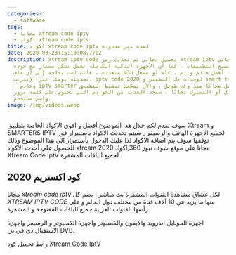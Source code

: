 ```yaml
---
categories:
  - software
tags:
  - مجانا xtream code iptv
  - اكواد xtream code iptv
title: اكواد xtream code iptv لمدة غير محدودة
date: 2020-03-23T15:10:08.770Z
description: xtream iptv code تحميل مجاني تم تحديث رمز xtream iptv المجاني
  الجديد لجميع التطبيقات ، كما أن الأجهزة الذكية الكاملة تعمل بشكل ممتاز مع جودة
  متعددة ، فأنت لست بحاجة إلى أي ملف m3u أو مشغل vlc ، وسننشر هنا أفضل خادم ويتم
  تحديثه يوميًا عبر الإنترنت. iptv code 2020 لوحدات فك التشفير و smart tv للجوال
  ، وخادم iptv smarter الذي يعمل مجانًا منذ وقت طويل ، والآن يمكنك تنشيط التطبيق
  المنفصل أو المشترك مجانًا ، ستجد العديد من الخوادم التي تحتوي على كلمة مرور
  واسم مستخدم.
image: /img/videos.webp
---
```


<!--StartFragment-->

 سوف نقدم لكم خلال هذا الموضوع أفضل و اقوى الاكواد الخاصة بتطبيق Xtream و SMARTERS IPTV لجميع الاجهزة الهاتف والرسيفر , سيتم تحديث الاكواد بأستمرار فور توقفها سوف يتم اضافة الاكواد لذا عليك الدخول بأستمرار الي هذا الموضوع وذلك للحصول علي أحدث الأكواد xtream 2020 مجانا علي موقع شوف نيوز 360,اكواد Xtream Code IptV لجميع الباقات المشفرة .

## كود اكستريم 2020

مجانا *xtream code iptv* لكل عشاق مشاهدة القنوات المشفرة بث مباشر ، يضم كل *XTREAM IPTV CODE* منها ما يزيد عن 10 آلاف قناة من مختلف دول العالم و على رأسها القنوات العربية جميع الباقات المفتوحة و المشفرة

اجهزة الموبايل اندرويد والايفون والكمبيوتر واجهزة الكمبيوتر و الرسيفر واجهزة الاستقبال دي في بي DVB.

<!--EndFragment-->

رابط تحميل كود [Xtream Code IptV ](https://www.file-up.org/0son1hsvggco)
